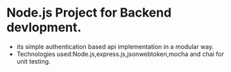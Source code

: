 <h1>Node.js Project for Backend devlopment.</h1>
<ul>
<li>its simple authentication based api implementation in a modular way.</li>
<li>Technologies used:Node.js,express.js,jsonwebtoken,mocha and chai for unit testing.</li>
</ul>
